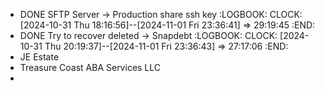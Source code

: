 - DONE SFTP Server -> Production share ssh key
  :LOGBOOK:
  CLOCK: [2024-10-31 Thu 18:16:56]--[2024-11-01 Fri 23:36:41] =>  29:19:45
  :END:
- DONE Try to recover deleted -> Snapdebt
  :LOGBOOK:
  CLOCK: [2024-10-31 Thu 20:19:37]--[2024-11-01 Fri 23:36:43] =>  27:17:06
  :END:
- JE Estate
- Treasure Coast ABA Services LLC
-
